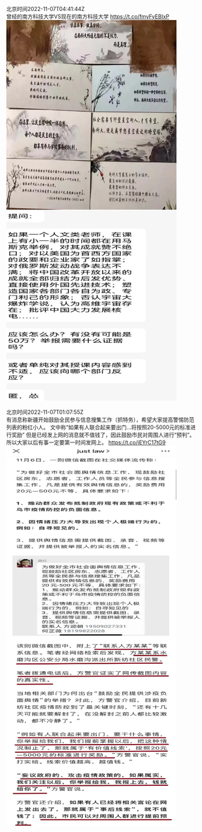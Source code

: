 北京时间2022-11-07T04:41:44Z<br>曾经的南方科技大学VS现在的南方科技大学 https://t.co/fmyFyEBIxP<br><img src='/temp/image/2022/o-Month-11/1589357387353554944_0.jpg' width='450' height='500'><img src='/temp/image/2022/o-Month-11/1589357387353554944_1.jpg' width='450' height='500'><br><br>北京时间2022-11-07T01:07:55Z<br>有消息称新疆开始鼓励全民参与信息搜集工作（抓特务），希望大家提高警惕防范列表的粉红小人。
文中称“如果有人联合起来要出门...将按照20-5000元的标准进行奖励”
但是已经发上网的消息就不值钱了，因此鼓励市民对周围人进行“预判”。
所以大家以后有事一定要第一时间发网上。 https://t.co/jEYrC17tG9<br><img src='/temp/image/2022/o-Month-11/1589303580078796805_0.jpg' width='450' height='500'><img src='/temp/image/2022/o-Month-11/1589303580078796805_1.jpg' width='450' height='500'><br><br>